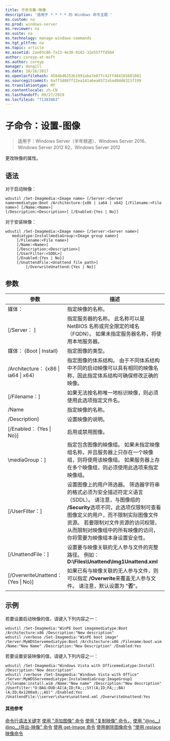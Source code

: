 ```yaml
---
title: 子命令集-映像
description: '适用于 * * * * 的 Windows 命令主题 '
ms.custom: na
ms.prod: windows-server
ms.reviewer: na
ms.suite: na
ms.technology: manage-windows-commands
ms.tgt_pltfrm: na
ms.topic: article
ms.assetid: 2ae03c86-7a13-4e38-9182-32e55fffd504
author: coreyp-at-msft
ms.author: coreyp
manager: dongill
ms.date: 10/16/2017
ms.openlocfilehash: 4584bd6253b1991aba7e87fc42ff484101681081
ms.sourcegitcommit: 6aff3d88ff22ea141a6ea6572a5ad8dd6321f199
ms.translationtype: MT
ms.contentlocale: zh-CN
ms.lasthandoff: 09/27/2019
ms.locfileid: "71383863"
---
```

# <a name="subcommand-set-image"></a>子命令：设置-图像

>适用于：Windows Server（半年频道）、Windows Server 2016、Windows Server 2012 R2、Windows Server 2012

更改映像的属性。
## <a name="syntax"></a>语法
对于启动映像：
```
wdsutil /Set-Imagmedia:<Image name> [/Server:<Server name>mediatype:Boot /Architecture:{x86 | ia64 | x64} [/Filename:<File name>] [/Name:<Name>] 
[/Description:<Description>] [/Enabled:{Yes | No}]
```
对于安装映像：
```
wdsutil /Set-Imagmedia:<Image name> [/Server:<Server name>]
   mediatype:InstallmediaGroup:<Image group name>]
     [/Filename:<File name>]
     [/Name:<Name>]
     [/Description:<Description>]
     [/UserFilter:<SDDL>]
     [/Enabled:{Yes | No}]
     [/UnattendFile:<Unattend file path>]
         [/OverwriteUnattend:{Yes | No}]
```
## <a name="parameters"></a>参数
|参数|描述|
|-------|--------|
媒体：<Image name>|指定映像的名称。|
|[/Server： <Server name>]|指定服务器的名称。 此名称可以是 NetBIOS 名称或完全限定的域名（FQDN）。 如果未指定服务器名称，将使用本地服务器。|
媒体： {Boot &#124; Install}|指定图像的类型。|
|/Architecture： {x86 &#124; ia64 &#124; x64}|指定图像的体系结构。 由于不同体系结构中不同的启动映像可以具有相同的映像名称，因此指定体系结构可确保修改正确的映像。|
|[/Filename：<File name>]|如果无法按名称唯一地标识映像，则必须使用此选项指定文件名。|
|/Name|指定映像的名称。|
|/Description<Description>]|设置映像的说明。|
|[/Enabled： {Yes &#124; No}]|启用或禁用图像。|
|\mediaGroup：<Image group name>]|指定包含图像的映像组。 如果未指定映像组名称，并且服务器上只存在一个映像组，则将使用该映像组。 如果服务器上存在多个映像组，则必须使用此选项来指定映像组。|
|[/UserFilter：<SDDL>]|设置图像上的用户筛选器。 筛选器字符串的格式必须为安全描述符定义语言（SDDL）。 请注意，与图像组的 **/Security**选项不同，此选项仅限制可查看图像定义的用户，而不限制实际图像文件资源。 若要限制对文件资源的访问权限，从而限制对映像组中的所有映像的访问，你将需要为映像组本身设置安全性。|
|[/UnattendFile：<Unattend file path>]|设置要与映像关联的无人参与文件的完整路径。 例如： **D:\Files\Unattend\Img1Unattend.xml**|
|[/OverwriteUnattend： {Yes &#124; No}]|如果已有与映像关联的无人参与文件，则可以指定 **/Overwrite**来覆盖无人参与文件。 请注意，默认设置为 "**否**"。|
## <a name="BKMK_examples"></a>示例
若要设置启动映像的值，请键入下列内容之一：
```
wdsutil /Set-Imagmedia:"WinPE boot imagemediatype:Boot /Architecture:x86 /Description:"New description"
wdsutil /verbose /Set-Imagmedia:"WinPE boot image" /Server:MyWDSServemediatype:Boot /Architecture:x86 /Filename:boot.wim 
/Name:"New Name" /Description:"New Description" /Enabled:Yes
```
若要设置安装映像的值，请键入下列内容之一：
```
wdsutil /Set-Imagmedia:"Windows Vista with Officemediatype:Install /Description:"New description" 
wdsutil /verbose /Set-Imagmedia:"Windows Vista with Office" /Server:MyWDSServemediatype:InstalmediaGroup:ImageGroup1 
/Filename:install.wim /Name:"New name" /Description:"New description" /UserFilter:"O:BAG:DUD:AI(A;ID;FA;;;SY)(A;ID;FA;;;BA)(A;ID;0x1200a9;;;AU)" /Enabled:Yes /UnattendFile:\\server\share\unattend.xml /OverwriteUnattend:Yes
```
#### <a name="additional-references"></a>其他参考
[命令行语法关键字](command-line-syntax-key.md)
[ 使用 "添加图像" 命令](using-the-add-image-command.md)
[  使用 "复制映像" 命令，](using-the-copy-image-command.md)
[使用 "@no__t @no__t导出-映像" 命令](using-the-export-image-command.md)
[使用 get-Image 命令](using-the-get-image-command.md)
[ 使用删除图像命令](using-the-remove-image-command.md)
[ "使用 replace 映像命令](using-the-replace-image-command.md)

